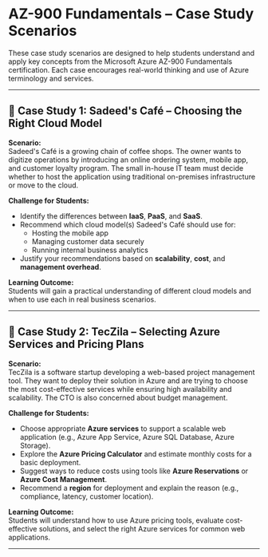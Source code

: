 # AZ-900 Fundamentals – Case Study Scenarios

These case study scenarios are designed to help students understand and apply key concepts from the Microsoft Azure AZ-900 Fundamentals certification. Each case encourages real-world thinking and use of Azure terminology and services.

---

## 📘 Case Study 1: Sadeed's Café – Choosing the Right Cloud Model

**Scenario:**  
Sadeed's Café is a growing chain of coffee shops. The owner wants to digitize operations by introducing an online ordering system, mobile app, and customer loyalty program. The small in-house IT team must decide whether to host the application using traditional on-premises infrastructure or move to the cloud.

**Challenge for Students:**
- Identify the differences between **IaaS**, **PaaS**, and **SaaS**.
- Recommend which cloud model(s) Sadeed's Café should use for:
  - Hosting the mobile app  
  - Managing customer data securely  
  - Running internal business analytics  
- Justify your recommendations based on **scalability**, **cost**, and **management overhead**.

**Learning Outcome:**  
Students will gain a practical understanding of different cloud models and when to use each in real business scenarios.

---

## 📘 Case Study 2: TecZila – Selecting Azure Services and Pricing Plans

**Scenario:**  
TecZila is a software startup developing a web-based project management tool. They want to deploy their solution in Azure and are trying to choose the most cost-effective services while ensuring high availability and scalability. The CTO is also concerned about budget management.

**Challenge for Students:**
- Choose appropriate **Azure services** to support a scalable web application (e.g., Azure App Service, Azure SQL Database, Azure Storage).
- Explore the **Azure Pricing Calculator** and estimate monthly costs for a basic deployment.
- Suggest ways to reduce costs using tools like **Azure Reservations** or **Azure Cost Management**.
- Recommend a **region** for deployment and explain the reason (e.g., compliance, latency, customer location).

**Learning Outcome:**  
Students will understand how to use Azure pricing tools, evaluate cost-effective solutions, and select the right Azure services for common web applications.

---